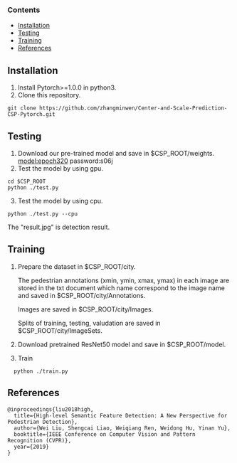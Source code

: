 ### Contents
- [Installation](#installation)
- [Testing](#testing)
- [Training](#training)
- [References](#references)

## Installation

1. Install Pytorch>=1.0.0 in python3.
2. Clone this repository.
```Shell
git clone https://github.com/zhangminwen/Center-and-Scale-Prediction-CSP-Pytorch.git
```

## Testing
1. Download our pre-trained model and save in $CSP_ROOT/weights.
[model:epoch320](https://pan.baidu.com/s/1uZx5QVJz5w40O_GmrO3JVA) password:s06j
2. Test the model by using gpu.
```Shell
cd $CSP_ROOT
python ./test.py 
```
3. Test the model by using cpu.
```Shell
python ./test.py --cpu
```
The "result.jpg" is detection result.

## Training
1. Prepare the dataset in $CSP_ROOT/city. 

    The pedestrian annotations (xmin, ymin, xmax, ymax) in each image are stored in the txt document which name correspond to the image name and saved in $CSP_ROOT/city/Annotations.
    
    Images are saved in $CSP_ROOT/city/Images.
    
    Splits of training, testing, valudation are saved in $CSP_ROOT/city/ImageSets.
2. Download pretrained ResNet50 model and save in $CSP_ROOT/model.

3. Train
```Shell
  python ./train.py
```

## References

```
@inproceedings{liu2018high,
  title={High-level Semantic Feature Detection: A New Perspective for Pedestrian Detection},
  author={Wei Liu, Shengcai Liao, Weiqiang Ren, Weidong Hu, Yinan Yu},
  booktitle={IEEE Conference on Computer Vision and Pattern Recognition (CVPR)},
  year={2019}
}

```

